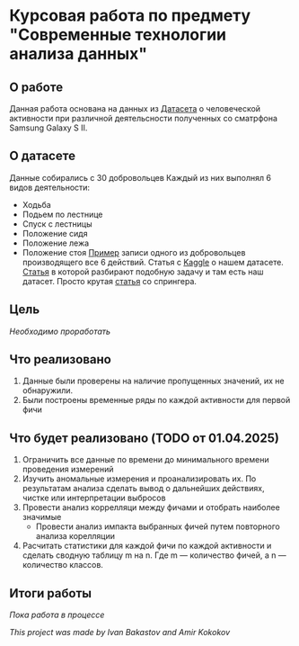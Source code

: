 # Курсовая работа по предмету "Современные технологии анализа данных"
## О работе
Данная работа основана на данных из [Датасета](https://archive.ics.uci.edu/dataset/240/human+activity+recognition+using+smartphones) о человеческой активности при различной деятельсности полученных со сматрфона Samsung Galaxy S II.
## О датасете
Данные собирались с 30 добровольцев 
Каждый из них выполнял 6 видов деятельности:
- Ходьба
- Подьем по лестнице
- Спуск с лестницы
- Положение сидя
- Положение лежа
- Положение стоя
[Пример](http://www.youtube.com/watch?v=XOEN9W05_4A) записи одного из добровольцев производящего все 6 действий.
Статья с [Kaggle](https://www.kaggle.com/datasets/uciml/human-activity-recognition-with-smartphones/discussion?sort=undefined) о нашем датасете.
[Статья](https://www.sciencedirect.com/science/article/pii/S0957417424000083) в которой разбирают подобную задачу и там есть наш датасет.
Просто крутая [статья](https://link.springer.com/article/10.1007/s40860-021-00147-0) со спрингера. 
## Цель
*Необходимо проработать*
## Что реализовано
1. Данные были проверены на наличие пропущенных значений, их не обнаружили.
2. Были построены временные ряды по каждой активности для первой фичи
## Что будет реализовано (TODO от 01.04.2025)
1. Ограничить все данные по времени до минимального времени проведения измерений
2. Изучить аномальные измерения и проанализировать их. По результатам анализа сделать вывод о дальнейших действиях, чистке или интерпретации выбросов
3. Провести анализ коррелляци между фичами и отобрать наиболее значимые
   - Провести анализ импакта выбранных фичей путем повторного анализа корелляции
4. Расчитать статистики для каждой фичи по каждой активности и сделать сводную таблицу m на n. Где m — количество фичей, а n — количество классов.
## Итоги работы
*Пока работа в процессе*




*This project was made by Ivan Bakastov and Amir Kokokov*